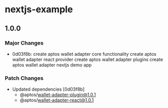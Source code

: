 # nextjs-example

## 1.0.0

### Major Changes

- 0d03f8b: create aptos wallet adapter core functionality
  create aptos wallet adapter react provider
  create aptos wallet adapter plugins
  create aptos wallet adapter nextjs demo app

### Patch Changes

- Updated dependencies [0d03f8b]
  - @aptos/wallet-adapter-plugin@1.0.1
  - @aptos/wallet-adapter-react@1.0.1
